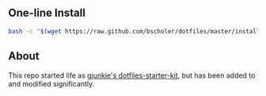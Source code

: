 ## One-line Install

```bash
bash -c "$(wget https://raw.github.com/bscholer/dotfiles/master/install.sh -O -)"
```

## About

This repo started life as [gjunkie's dotfiles-starter-kit](https://github.com/gjunkie/dotfiles-starter-kit/blob/main/install), but has been added to and modified significantly.
